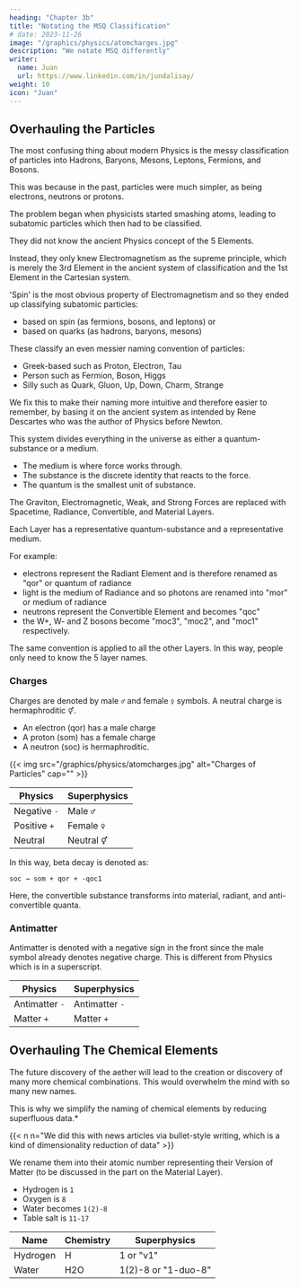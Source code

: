 ```yaml
---
heading: "Chapter 3b"
title: "Notating the MSQ Classification"
# date: 2023-11-26
image: "/graphics/physics/atomcharges.jpg"
description: "We notate MSQ differently"
writer:
  name: Juan
  url: https://www.linkedin.com/in/jundalisay/
weight: 10
icon: "Juan"
---
```



## Overhauling the Particles

<!-- Hadrons, Baryons, Mesons, Leptons, Fermions, and Bosons -->

The most confusing thing about modern Physics is the messy classification of particles into Hadrons, Baryons, Mesons, Leptons, Fermions, and Bosons. 

This was because in the past, particles were much simpler, as being electrons, neutrons or protons. 

The problem began when physicists started smashing atoms, leading to subatomic particles which then had to be classified. 

They did not know the ancient Physics concept of the 5 Elements. 

Instead, they only knew Electromagnetism as the supreme principle, which is merely the 3rd Element in the ancient system of classification and the 1st Element in the Cartesian system.

'Spin' is the most obvious property of Electromagnetism and so they ended up classifying subatomic particles:
- based on spin (as fermions, bosons, and leptons) or
- based on quarks (as hadrons, baryons, mesons)

These classify an even messier naming convention of particles:
- Greek-based such as Proton, Electron, Tau
- Person such as Fermion, Boson, Higgs
- Silly such as Quark, Gluon, Up, Down, Charm, Strange  

We fix this to make their naming more intuitive and therefore easier to remember, by basing it on the ancient system as intended by Rene Descartes who was the author of Physics before Newton.  

This system divides everything in the universe as either a quantum-substance or a medium.
- The medium is where force works through. 
- The substance is the discrete identity that reacts to the force. 
- The quantum is the smallest unit of substance.

The Graviton, Electromagnetic, Weak, and Strong Forces are replaced with Spacetime, Radiance, Convertible, and Material Layers.

<!-- This is because all forces are really from the Aether ELement which manifests through Spacetime (i.e. gravity, magnetism, and contact forces make two things closer together in space). -->

Each Layer has a representative quantum-substance and a representative medium. 

For example:
- electrons represent the Radiant Element and is therefore renamed as "qor" or quantum of radiance
- light is the medium of Radiance and so photons are renamed into "mor" or medium of radiance
- neutrons represent the Convertible Element and becomes "qoc" 
- the W+, W- and Z bosons become "moc3", "moc2", and "moc1" respectively. 


The same convention is applied to all the other Layers. In this way, people only need to know the 5 layer names.




### Charges

Charges are denoted by male `♂` and female `♀` symbols. A neutral charge is hermaphroditic `⚥`.
- An electron (qor) has a male charge 
- A proton (som) has a female charge
- A neutron (soc) is hermaphroditic.


{{< img src="/graphics/physics/atomcharges.jpg" alt="Charges of Particles" cap="" >}}

Physics | Superphysics
--- | ---
Negative `-` | Male `♂`
Positive `+` | Female `♀`
Neutral  | Neutral `⚥`


In this way, beta decay is denoted as:

```
soc → som + qor + -qoc1
```

Here, the convertible substance transforms into material, radiant, and anti-convertible quanta. 



### Antimatter

Antimatter is denoted with a negative sign in the front since the male symbol already denotes negative charge. This is different from Physics which is in a superscript.

Physics | Superphysics
--- | ---
Antimatter `-` | Antimatter `-`
Matter `+` | Matter `+`



## Overhauling The Chemical Elements

The future discovery of the aether will lead to the creation or discovery of many more chemical combinations. This would overwhelm the mind with so many new names. 

This is why we simplify the naming of chemical elements by reducing superfluous data.*

{{< n n="We did this with news articles via bullet-style writing, which is a kind of dimensionality reduction of data" >}}


We rename them into their atomic number representing their Version of Matter (to be discussed in the part on the Material Layer).
- Hydrogen is `1`
- Oxygen is `8`
- Water becomes `1(2)-8`
- Table salt is `11-17`

Name | Chemistry | Superphysics
--- | --- | ---
Hydrogen | H | 1 or "v1"
Water | H2O | 1(2)-8 or "1-duo-8"

